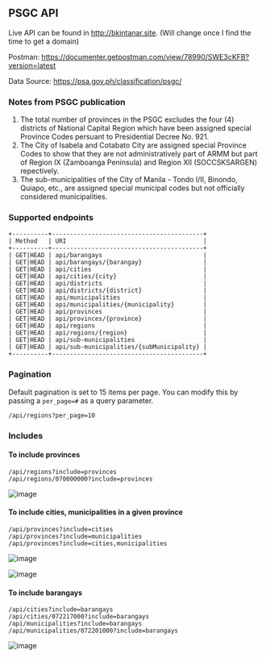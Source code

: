 ## PSGC API

Live API can be found in http://bkintanar.site. (Will change once I find the time to get a domain)

Postman: https://documenter.getpostman.com/view/78990/SWE3cKFB?version=latest

Data Source: https://psa.gov.ph/classification/psgc/

### Notes from PSGC publication

1. The total number of provinces in the PSGC excludes the four (4) districts of National Capital Region which have been assigned special Province Codes persuant to Presidential Decree No. 921.
2. The City of Isabela and Cotabato City are assigned special Province Codes to show that they are not administratively part of ARMM but part of Region IX (Zamboanga Peninsula) and Region XII (SOCCSKSARGEN) repectively.
3. The sub-municipalities of the City of Manila - Tondo I/II, Binondo, Quiapo, etc., are assigned special municipal codes but not officially considered municipalities.

### Supported endpoints

```
+----------+------------------------------------------+
| Method   | URI                                      |
+----------+------------------------------------------+
| GET|HEAD | api/barangays                            |
| GET|HEAD | api/barangays/{barangay}                 |
| GET|HEAD | api/cities                               |
| GET|HEAD | api/cities/{city}                        |
| GET|HEAD | api/districts                            |
| GET|HEAD | api/districts/{district}                 |
| GET|HEAD | api/municipalities                       |
| GET|HEAD | api/municipalities/{municipality}        |
| GET|HEAD | api/provinces                            |
| GET|HEAD | api/provinces/{province}                 |
| GET|HEAD | api/regions                              |
| GET|HEAD | api/regions/{region}                     |
| GET|HEAD | api/sub-municipalities                   |
| GET|HEAD | api/sub-municipalities/{subMunicipality} |
+----------+------------------------------------------+
```

### Pagination

Default pagination is set to 15 items per page. You can modify this by passing a `per_page=#` as a query parameter.

`/api/regions?per_page=10`

### Includes

#### To include provinces
```
/api/regions?include=provinces
/api/regions/070000000?include=provinces
```

![image](https://user-images.githubusercontent.com/685928/70212704-c2cac280-1772-11ea-8e1e-d2af4ff601f9.png)


#### To include cities, municipalities in a given province
```
/api/provinces?include=cities
/api/provinces?include=municipalities
/api/provinces?include=cities,municipalities
```

![image](https://user-images.githubusercontent.com/685928/70212827-ff96b980-1772-11ea-9b05-a53b049b476a.png)

![image](https://user-images.githubusercontent.com/685928/70212937-32d94880-1773-11ea-8de5-ce18dc8dc8a9.png)

#### To include barangays
```
/api/cities?include=barangays
/api/cities/072217000?include=barangays
/api/municipalities?include=barangays
/api/municipalities/072201000?include=barangays
```

![image](https://user-images.githubusercontent.com/685928/70213145-a2e7ce80-1773-11ea-8cd8-0b65e7757bb3.png)
